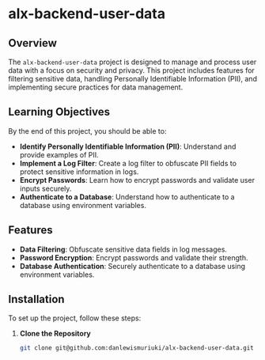 # alx-backend-user-data

## Overview

The `alx-backend-user-data` project is designed to manage and process user data with a focus on security and privacy. This project includes features for filtering sensitive data, handling Personally Identifiable Information (PII), and implementing secure practices for data management.

## Learning Objectives

By the end of this project, you should be able to:

- **Identify Personally Identifiable Information (PII)**: Understand and provide examples of PII.
- **Implement a Log Filter**: Create a log filter to obfuscate PII fields to protect sensitive information in logs.
- **Encrypt Passwords**: Learn how to encrypt passwords and validate user inputs securely.
- **Authenticate to a Database**: Understand how to authenticate to a database using environment variables.

## Features

- **Data Filtering**: Obfuscate sensitive data fields in log messages.
- **Password Encryption**: Encrypt passwords and validate their strength.
- **Database Authentication**: Securely authenticate to a database using environment variables.

## Installation

To set up the project, follow these steps:

1. **Clone the Repository**

   ```bash
   git clone git@github.com:danlewismuriuki/alx-backend-user-data.git


